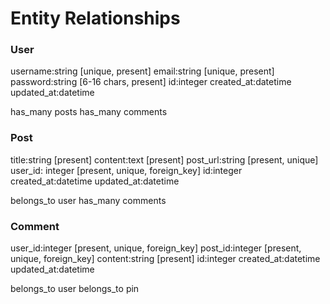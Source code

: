 # Entity Relationships

### User
username:string [unique, present]
email:string [unique, present]
password:string [6-16 chars, present]
id:integer
created_at:datetime
updated_at:datetime

has_many posts
has_many comments

### Post
title:string [present]
content:text [present]
post_url:string [present, unique]
user_id: integer [present, unique, foreign_key]
id:integer
created_at:datetime
updated_at:datetime

belongs_to user
has_many comments

### Comment
user_id:integer [present, unique, foreign_key]
post_id:integer [present, unique, foreign_key]
content:string [present]
id:integer
created_at:datetime
updated_at:datetime

belongs_to user
belongs_to pin